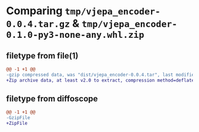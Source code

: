 # Comparing `tmp/vjepa_encoder-0.0.4.tar.gz` & `tmp/vjepa_encoder-0.1.0-py3-none-any.whl.zip`

## filetype from file(1)

```diff
@@ -1 +1 @@
-gzip compressed data, was "dist/vjepa_encoder-0.0.4.tar", last modified: Wed Apr 17 01:37:07 2024, max compression
+Zip archive data, at least v2.0 to extract, compression method=deflate
```

## filetype from diffoscope

```diff
@@ -1 +1 @@
-GzipFile
+ZipFile
```

